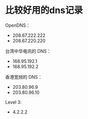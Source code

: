 # 比较好用的dns记录
OpenDNS：
- 208.67.222.222
- 208.67.220.220

台湾中华电讯的 DNS：
- 168.95.192.1
- 168.95.192.2

香港宽频的 DNS：
- 203.80.96.9
- 203.80.96.10

Level 3:
- 4.2.2.2
